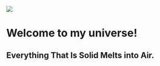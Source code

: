 ![](https://image.baidu.com/search/detail?ct=503316480&z=0&ipn=d&word=%E5%AE%87%E5%AE%99&hs=2&pn=4&spn=0&di=243540&pi=0&rn=1&tn=baiduimagedetail&is=0%2C0&ie=utf-8&oe=utf-8&cl=2&lm=-1&cs=3022218016%2C4016022911&os=3106419944%2C736904314&simid=3441935855%2C213613872&adpicid=0&lpn=0&ln=30&fr=ala&fm=&sme=&cg=&bdtype=0&oriquery=%E5%AE%87%E5%AE%99&objurl=http%3A%2F%2Fimg001.hc360.cn%2Fy3%2FM05%2F2D%2FC0%2FwKhQh1TvmPKEP0BXAAAAAKbp_HU879.jpg&fromurl=ippr_z2C%24qAzdH3FAzdH3Fkdk_z%26e3Bivnma_z%26e3Bv54AzdH3Ff7rrsyfjsuAzdH3Fbanma0ddcn0_z%26e3Bip4s&gsm=0&islist=&querylist=)

# Welcome to my universe!

## Everything That Is Solid Melts into Air.

